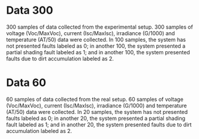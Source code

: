 # Data 300
300 samples of data collected from the experimental setup.
300 samples of voltage (Voc/MaxVoc), current (Isc/MaxIsc), irradiance (G/1000) and temperature (AT/50) data were collected. In 100 samples, the system has not presented faults labeled as 0; in another 100, the system presented a partial shading fault labeled as 1; and in another 100, the system presented faults due to dirt accumulation labeled as 2.
# Data 60
60 samples of data collected from the real setup.
60 samples of voltage (Voc/MaxVoc), current (Isc/MaxIsc), irradiance (G/1000) and temperature (AT/50) data were collected. In 20 samples, the system has not presented faults labeled as 0; in another 20, the system presented a partial shading fault labeled as 1; and in another 20, the system presented faults due to dirt accumulation labeled as 2.
